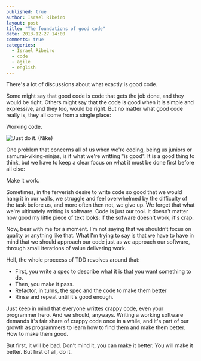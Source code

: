 ```yaml
---
published: true
author: Israel Ribeiro
layout: post
title: "The foundations of good code"
date: 2013-12-27 14:00
comments: true
categories:
  - Israel Ribeiro
  - code
  - agile
  - english
---
```


There's a lot of discussions about what exactly is good code.

Some might say that good code is code that gets the job done, and they would be right. Others might say that the code is good when it is simple and expressive, and they too, would be right. But no matter what good code really is, they all come from a single place:

Working code.

<!--more-->

![Just do it. (Nike)](/blog/images/posts/2013-12-27/just_do_it.jpg "Just do it. (Nike)")

One problem that concerns all of us when we're coding, being us juniors or samurai-viking-ninjas, is if what we're writting "is good". It is a good thing to think, but we have to keep a clear focus on what it must be done first before all else:

Make it work.

Sometimes, in the ferverish desire to write code so good that we would hang it in our walls, we struggle and feel overwhelmed by the difficulty of the task before us, and more often then not, we give up. We forget that what we're ultimately writing is software. Code is just our tool. It doesn't matter how good my little piece of text looks: if the sofware doesn't work, it's crap.

Now, bear with me for a moment. I'm not saying that we shouldn't focus on quality or anything like that. What I'm trying to say is that we have to have in mind that we should approach our code just as we approach our software, through small iterations of value delivering work.

Hell, the whole proccess of TDD revolves around that:

+ First, you write a spec to describe what it is that you want something to do.
+ Then, you make it pass.
+ Refactor, in turns, the spec and the code to make them better
+ Rinse and repeat until it's good enough.

Just keep in mind that everyone writtes crappy code, even your programmer hero. And we should, anyways. Writing a working software demands it's fair share of crappy code once in a while, and it's part of our growth as programmers to learn how to find them and make them better. How to make them good.

But first, it will be bad. Don't mind it, you can make it better. You will make it better. But first of all, do it.